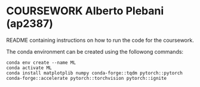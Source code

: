 # COURSEWORK Alberto Plebani (ap2387)

README containing instructions on how to run the code for the coursework.

The conda environment can be created using the followong commands:
```shell
conda env create --name ML
conda activate ML
conda install matplotplib numpy conda-forge::tqdm pytorch::pytorch conda-forge::accelerate pytorch::torchvision pytorch::ignite 
```

